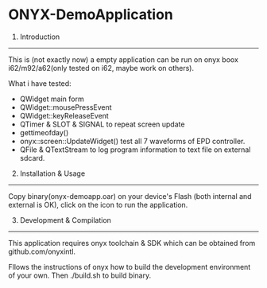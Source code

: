 ONYX-DemoApplication
====================

1. Introduction
---------------
This is (not exactly now) a empty application can be run on onyx boox i62/m92/a62(only tested on i62, maybe work on others). 

What i have tested:
* QWidget                         main form
* QWidget::mousePressEvent        
* QWidget::keyReleaseEvent
* QTimer & SLOT & SIGNAL          to repeat screen update
* gettimeofday()                  
* onyx::screen::UpdateWidget()    test all 7 waveforms of EPD controller.
* QFile & QTextStream             to log program information to text file on external sdcard.

2. Installation & Usage
-----------------------
Copy binary(onyx-demoapp.oar) on your device's Flash (both internal and external is OK), click on the icon to run the application.

3. Development & Compilation
----------------------------
This application requires onyx toolchain & SDK which can be obtained from github.com/onyxintl.

Fllows the instructions of onyx how to build the development environment of your own. Then ./build.sh to build binary.
